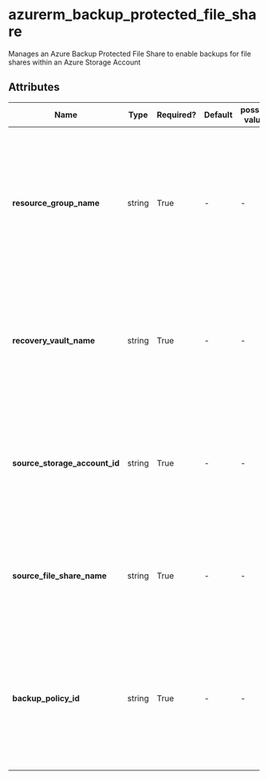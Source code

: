 # azurerm_backup_protected_file_share

Manages an Azure Backup Protected File Share to enable backups for file shares within an Azure Storage Account

## Attributes

| Name | Type | Required? | Default  | possible values | Description |
| ---- | ---- | --------- | -------- | ----------- | ----------- |
| **resource_group_name** | string | True | -  |  -  | The name of the resource group in which to create the Azure Backup Protected File Share. Changing this forces a new resource to be created. | 
| **recovery_vault_name** | string | True | -  |  -  | Specifies the name of the Recovery Services Vault to use. Changing this forces a new resource to be created. | 
| **source_storage_account_id** | string | True | -  |  -  | Specifies the ID of the storage account of the file share to backup. Changing this forces a new resource to be created. | 
| **source_file_share_name** | string | True | -  |  -  | Specifies the name of the file share to backup. Changing this forces a new resource to be created. | 
| **backup_policy_id** | string | True | -  |  -  | Specifies the ID of the backup policy to use. The policy must be an Azure File Share backup policy. Other types are not supported. | 

